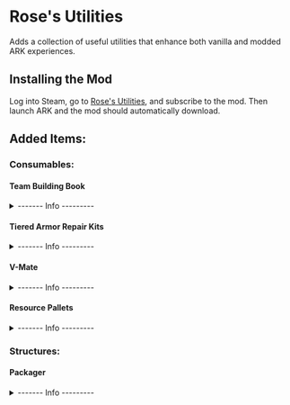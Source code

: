 # Rose's Utilities
Adds a collection of useful utilities that enhance both vanilla and modded ARK experiences.

## Installing the Mod
Log into Steam, go to [Rose's Utilities](https://steamcommunity.com/sharedfiles/filedetails/?id=2939004410), and subscribe to the mod. Then launch ARK and the mod should automatically download.

## Added Items:
### Consumables:
#### Team Building Book
<details><summary>------- Info ---------</summary>

When used while riding a dinosaur, adds 25-50% imprint quality and sets the imprinter to the rider.

Cannot be used on dinosaurs fully imprinted to you.
```
cheat giveitem "Blueprint'/Game/Mods/RosesUtilities/Items/Consumables/TeamBuildingBook/PrimalItemConsumable_TeamBuildingBook.PrimalItemConsumable_TeamBuildingBook'" 40 0 false
```
</details>

#### Tiered Armor Repair Kits
<details><summary>------- Info ---------</summary>
	
A collection of tools and materials that makes repairing armor a cinch.

Use to instantly repair the first damaged or broken piece of armor in your inventory, with equipped armor having priority.

Has 4 tiers with each tier able to repair more types of armor than the previous tier, along with the previous tier's types.
| Tier | Additional Armor Types |
| --- | --- |
| Crude | Cloth, Hide |
| Basic | Fur, Desert, Ghillie, Chitin |
| Advanced | Flak, Hazard, SCUBA(minus chest), Riot |
| Universal | All |

```
cheat giveitem "Blueprint'/Game/Mods/RosesUtilities/Items/Consumables/ArmorRepairKit/Crude/PrimalItemConsumable_ArmorRepairKitCrude.PrimalItemConsumable_ArmorRepairKitCrude'" 40 0 false
```
```
cheat giveitem "Blueprint'/Game/Mods/RosesUtilities/Items/Consumables/ArmorRepairKit/Basic/PrimalItemConsumable_ArmorRepairKitBasic.PrimalItemConsumable_ArmorRepairKitBasic'" 40 0 false
```
```
cheat giveitem "Blueprint'/Game/Mods/RosesUtilities/Items/Consumables/ArmorRepairKit/Advanced/PrimalItemConsumable_ArmorRepairKitAdvanced.PrimalItemConsumable_ArmorRepairKitAdvanced'" 40 0 false
```
```
cheat giveitem "Blueprint'/Game/Mods/RosesUtilities/Items/Consumables/ArmorRepairKit/Universal/PrimalItemConsumable_ArmorRepairKitUniversal.PrimalItemConsumable_ArmorRepairKitUniversal'" 40 0 false
```
</details>

#### V-Mate
<details><summary>------- Info ---------</summary>
	
Are your dinos feeling lonely because they don't have a mate? Worry not, for we have the technology! The patent-pending V-Mate provides your lonely dinosaurs with their very own virtual mate! Just use it on a dinosaur and watch them recieve all the benefits of a mate, without actually needing one!

Works on all dinosaur genders (or lack thereof), because everyone deserves love!
```
cheat giveitem "Blueprint'/Game/Mods/RosesUtilities/Items/Consumables/V-Mate/PrimalItemConsumable_V-Mate.PrimalItemConsumable_V-Mate'" 1 0 false
```
</details>

#### Resource Pallets
<details><summary>------- Info ---------</summary>
	
Compact packages of resources which are lighter and more space efficient than their unpackaged contents. 

Crafted in the [Packager](https://github.com/Daniel0Widing/RosesUtilities#packager), and unpacked by using in an inventory. 

Types: 
- Metal Ingot
- Scrap Metal Ingot
- Crystal
- Wood
- Fungal Wood 
- Corrupted Wood
- Stone
- Obsidian
- Element Shards

*May not be compatibile with stack mods. If you only want to change the stack size of items, use the Game.ini settings instead of a stack mod. If you also want the weight reduction from a stack mod, then the Packager and Resource Pallets are redundant and shouldn't be used.*
```
cheat giveitem "Blueprint'/Game/Mods/RosesUtilities/Items/Consumables/Pallets/PrimalItemConsumablePallet_MetalIngot.PrimalItemConsumablePallet_MetalIngot'" 1 0 false
```
```
cheat giveitem "Blueprint'/Game/Mods/RosesUtilities/Items/Consumables/Pallets/PrimalItemConsumablePallet_ScrapMetalIngot.PrimalItemConsumablePallet_ScrapMetalIngot'" 1 0 false
```
```
cheat giveitem "Blueprint'/Game/Mods/RosesUtilities/Items/Consumables/Pallets/PrimalItemConsumablePallet_Crystal.PrimalItemConsumablePallet_Crystal'" 1 0 false
```
```
cheat giveitem "Blueprint'/Game/Mods/RosesUtilities/Items/Consumables/Pallets/PrimalItemConsumablePallet_Wood.PrimalItemConsumablePallet_Wood'" 1 0 false
```
```
cheat giveitem "Blueprint'/Game/Mods/RosesUtilities/Items/Consumables/Pallets/PrimalItemConsumablePallet_FungalWood.PrimalItemConsumablePallet_FungalWood'" 1 0 false
```
```
cheat giveitem "Blueprint'/Game/Mods/RosesUtilities/Items/Consumables/Pallets/PrimalItemConsumablePallet_CorruptedWood.PrimalItemConsumablePallet_CorruptedWood'" 1 0 false
```
```
cheat giveitem "Blueprint'/Game/Mods/RosesUtilities/Items/Consumables/Pallets/PrimalItemConsumablePallet_Stone.PrimalItemConsumablePallet_Stone'" 1 0 false
```
```
cheat giveitem "Blueprint'/Game/Mods/RosesUtilities/Items/Consumables/Pallets/PrimalItemConsumablePallet_Obsidian.PrimalItemConsumablePallet_Obsidian'" 1 0 false
```
```
cheat giveitem "Blueprint'/Game/Mods/RosesUtilities/Items/Consumables/Pallets/PrimalItemConsumablePallet_ElementShard.PrimalItemConsumablePallet_ElementShard'" 1 0 false
```
</details>

### Structures:
#### Packager
<details><summary>------- Info ---------</summary>

An advanced machine that creates pallets from raw and refined resources. 

Requires electricity from a Generator or Tek Generator. 

Designed to facilitate the use of intermediate and mobile bases.
```
cheat giveitem "Blueprint'/Game/Mods/RosesUtilities/Structures/Packager/PrimalItemStructure_Packager.PrimalItemStructure_Packager'" 1 0 false
```
</details>
